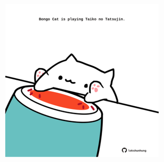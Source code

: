 <!-- built at 13/10/2025, 22:00:36 UTC -->
<p align="center">
  <img width="500" height="500" src="./ReadmeImage.svg">
</p>
